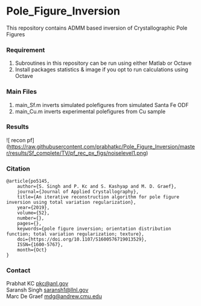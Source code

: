 # Pole_Figure_Inversion
This repository contains ADMM based inversion of Crystallographic Pole Figures

### Requirement
1.	Subroutines in this repository can be run using either Matlab or Octave 
2.	Install packages statistics & image if you opt to run calculations using Octave

### Main Files
1. main_Sf.m inverts simulated polefigures from simulated Santa Fe ODF
2. main_Cu.m inverts experimental polefigures from Cu sample

### Results
![ recon pf] (https://raw.githubusercontent.com/prabhatkc/Pole_Figure_Inversion/master/results/Sf_complete/TV/pf_rec_px_figs/noiselevel1.png)

### Citation
    @article{po5145,
        author={S. Singh and P. Kc and S. Kashyap and M. D. Graef}, 
        journal={Journal of Applied Crystallography}, 
        title={An iterative reconstruction algorithm for pole figure inversion using total variation regularization}, 
        year={2019}, 
        volume={52}, 
        number={}, 
        pages={}, 
        keywords={pole figure inversion; orientation distribution function; total variation regularization; texture}, 
        doi={https://doi.org/10.1107/S1600576719013529},
        ISSN={1600-5767}, 
        month={Oct}
    }

### Contact
Prabhat KC
pkc@anl.gov<br>
Saransh Singh
saransh1@llnl.gov<br>
Marc De Graef
mdg@andrew.cmu.edu
